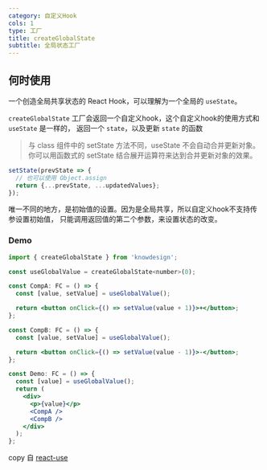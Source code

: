 ```yaml
---
category: 自定义Hook
cols: 1
type: 工厂
title: createGlobalState
subtitle: 全局状态工厂
---
```


## 何时使用

一个创造全局共享状态的 React Hook，可以理解为一个全局的 `useState`。

`createGlobalState` 工厂会返回一个自定义hook，这个自定义hook的使用方式和 `useState` 是一样的，
返回一个 `state`，以及更新 `state` 的函数

> 与 class 组件中的 setState 方法不同，useState 不会自动合并更新对象。你可以用函数式的 setState 结合展开运算符来达到合并更新对象的效果。

```jsx
setState(prevState => {
  // 也可以使用 Object.assign
  return {...prevState, ...updatedValues};
});
```

唯一不同的地方，是初始值的设置。因为是全局共享，所以自定义hook不支持传参设置初始值，
只能调用返回值的第二个参数，来设置状态的改变。

### Demo

```jsx
import { createGlobalState } from 'knowdesign';

const useGlobalValue = createGlobalState<number>(0);

const CompA: FC = () => {
  const [value, setValue] = useGlobalValue();

  return <button onClick={() => setValue(value + 1)}>+</button>;
};

const CompB: FC = () => {
  const [value, setValue] = useGlobalValue();

  return <button onClick={() => setValue(value - 1)}>-</button>;
};

const Demo: FC = () => {
  const [value] = useGlobalValue();
  return (
    <div>
      <p>{value}</p>
      <CompA />
      <CompB />
    </div>
  );
};
```

copy 自 [react-use](https://github.com/streamich/react-use/blob/master/docs/createGlobalState.md)
